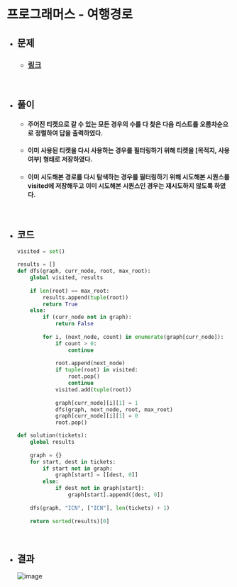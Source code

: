 # 프로그래머스 - 여행경로

- ## 문제
    - ### [링크](https://school.programmers.co.kr/learn/courses/30/lessons/43164#)

<br>

- ## 풀이
    - #### 주어진 티켓으로 갈 수 있는 모든 경우의 수를 다 찾은 다음 리스트를 오름차순으로 정렬하여 답을 출력하였다.

    - #### 이미 사용된 티켓을 다시 사용하는 경우를 필터링하기 위해 티켓을 [목적지, 사용여부] 형태로 저장하였다.

    - #### 이미 시도해본 경로를 다시 탐색하는 경우를 필터링하기 위해 시도해본 시퀀스를 visited에 저장해두고 이미 시도해본 시퀀스인 경우는 재시도하지 않도록 하였다.

<br>

- ## 코드
    ```python
    visited = set()

    results = []
    def dfs(graph, curr_node, root, max_root):
        global visited, results
        
        if len(root) == max_root:
            results.append(tuple(root))
            return True
        else:
            if (curr_node not in graph):
                return False
            
            for i, (next_node, count) in enumerate(graph[curr_node]):
                if count > 0:
                    continue
                    
                root.append(next_node)
                if tuple(root) in visited:
                    root.pop()
                    continue
                visited.add(tuple(root))
                
                graph[curr_node][i][1] = 1
                dfs(graph, next_node, root, max_root)
                graph[curr_node][i][1] = 0
                root.pop()

    def solution(tickets):
        global results
        
        graph = {}
        for start, dest in tickets:
            if start not in graph:
                graph[start] = [[dest, 0]]
            else:
                if dest not in graph[start]:
                    graph[start].append([dest, 0])
            
        dfs(graph, "ICN", ["ICN"], len(tickets) + 1)
        
        return sorted(results)[0]
    ```

<br>

- ## 결과
    ![image](https://github.com/Project-Division/DIV_Algorithm_Study/assets/68108664/399fc661-a524-4f86-81b0-9845ae0fb8c6)